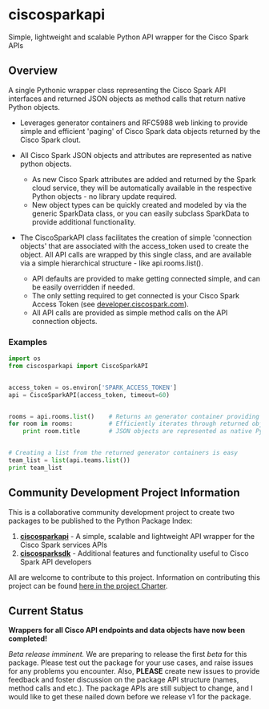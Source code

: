 # ciscosparkapi
Simple, lightweight and scalable Python API wrapper for the Cisco Spark APIs

## Overview
A single Pythonic wrapper class representing the Cisco Spark API interfaces and returned JSON objects as method calls that return native Python objects.

 * Leverages generator containers and RFC5988 web linking to provide simple and efficient 'paging' of Cisco Spark data objects returned by the Cisco Spark clout.

 * All Cisco Spark JSON objects and attributes are represented as native python objects.
   * As new Cisco Spark attributes are added and returned by the Spark cloud service, they will be automatically available in the respective Python objects - no library update required.
   * New object types can be quickly created and modeled by via the generic SparkData class, or you can easily subclass SparkData to provide additional functionality.

 * The CiscoSparkAPI class facilitates the creation of simple 'connection objects' that are associated with the access_token used to create the object.  All API calls are wrapped by this single class, and are available via a simple hierarchical structure - like api.rooms.list().
   * API defaults are provided to make getting connected simple, and can be easily overridden if needed.
   * The only setting required to get connected is your Cisco Spark Access Token (see [developer.ciscospark.com](https://developer.ciscospark.com/getting-started.html)).
   * All API calls are provided as simple method calls on the API connection objects.

### Examples

```python
import os
from ciscosparkapi import CiscoSparkAPI


access_token = os.environ['SPARK_ACCESS_TOKEN']
api = CiscoSparkAPI(access_token, timeout=60)


rooms = api.rooms.list()    # Returns an generator container providing support for RFC5988 paging
for room in rooms:          # Efficiently iterates through returned objects
    print room.title        # JSON objects are represented as native Python objects


# Creating a list from the returned generator containers is easy
team_list = list(api.teams.list())
print team_list
```


## Community Development Project Information
This is a collaborative community development project to create two packages to be published to the Python Package Index:

  1. [**ciscosparkapi**](https://github.com/CiscoDevNet/ciscosparkapi) - A simple, scalable and lightweight API wrapper for the Cisco Spark services APIs
  2. [**ciscosparksdk**](https://github.com/CiscoDevNet/ciscosparksdk) - Additional features and functionality useful to Cisco Spark API developers

All are welcome to contribute to this project.  Information on contributing this project can be found [here in the project Charter](https://github.com/CiscoDevNet/spark-python-packages-team/blob/master/Charter.md).

## Current Status
**Wrappers for all Cisco API endpoints and data objects have now been completed!**


_Beta release imminent._
We are preparing to release the first _beta_ for this package.  Please test out the package for your use cases, and raise issues for any problems you encounter.  Also, **PLEASE** create new issues to provide feedback and foster discussion on the package API structure (names, method calls and etc.).  The package APIs are still subject to change, and I would like to get these nailed down before we release v1 for the package.
